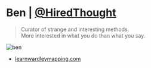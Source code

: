 # Ben | [@HiredThought](https://twitter.com/HiredThought)
> Curator of strange and interesting methods. <br>
> More interested in what you do than what you say.

![ben](https://pbs.twimg.com/profile_images/1452057808577384450/F0zRK7F7_400x400.jpg)

+ [learnwardleymapping.com](https://learnwardleymapping.com/)
